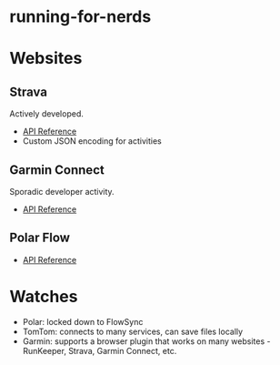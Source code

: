 running-for-nerds
=================

# Websites

## Strava

Actively developed.

* [API Reference](http://strava.github.io/api/)
* Custom JSON encoding for activities

## Garmin Connect

Sporadic developer activity.

* [API Reference](http://developer.garmin.com/)

## Polar Flow

* [API Reference](http://www.polar.com/en/connect_with_polar/polar_accesslink)

# Watches

* Polar: locked down to FlowSync
* TomTom: connects to many services, can save files locally
* Garmin: supports a browser plugin that works on many websites - RunKeeper, Strava, Garmin Connect, etc.
